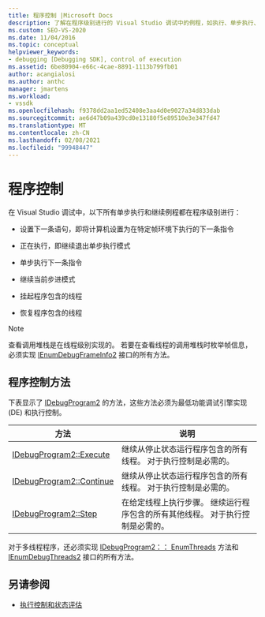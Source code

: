 ```yaml
---
title: 程序控制 |Microsoft Docs
description: 了解在程序级别进行的 Visual Studio 调试中的例程，如执行、单步执行、继续和挂起/恢复线程。
ms.custom: SEO-VS-2020
ms.date: 11/04/2016
ms.topic: conceptual
helpviewer_keywords:
- debugging [Debugging SDK], control of execution
ms.assetid: 6be80904-e66c-4cae-8891-1113b799fb01
author: acangialosi
ms.author: anthc
manager: jmartens
ms.workload:
- vssdk
ms.openlocfilehash: f9378dd2aa1ed52408e3aa4d0e9027a34d833dab
ms.sourcegitcommit: ae6d47b09a439cd0e13180f5e89510e3e347fd47
ms.translationtype: MT
ms.contentlocale: zh-CN
ms.lasthandoff: 02/08/2021
ms.locfileid: "99948447"
---
```

# <a name="program-control"></a>程序控制
在 Visual Studio 调试中，以下所有单步执行和继续例程都在程序级别进行：

- 设置下一条语句，即将计算机设置为在特定帧环境下执行的下一条指令

- 正在执行，即继续退出单步执行模式

- 单步执行下一条指令

- 继续当前步进模式

- 挂起程序包含的线程

- 恢复程序包含的线程

> [!NOTE]
> 查看调用堆栈是在线程级别实现的。 若要在查看线程的调用堆栈时枚举帧信息，必须实现 [IEnumDebugFrameInfo2](../../extensibility/debugger/reference/ienumdebugframeinfo2.md) 接口的所有方法。

## <a name="methods-of-program-control"></a>程序控制方法
 下表显示了 [IDebugProgram2](../../extensibility/debugger/reference/idebugprogram2.md) 的方法，这些方法必须为最低功能调试引擎实现 (DE) 和执行控制。

|方法|说明|
|------------|-----------------|
|[IDebugProgram2::Execute](../../extensibility/debugger/reference/idebugprogram2-execute.md)|继续从停止状态运行程序包含的所有线程。 对于执行控制是必需的。|
|[IDebugProgram2::Continue](../../extensibility/debugger/reference/idebugprogram2-continue.md)|继续从停止状态运行程序包含的所有线程。 对于执行控制是必需的。|
|[IDebugProgram2::Step](../../extensibility/debugger/reference/idebugprogram2-step.md)|在给定线程上执行步骤。 继续运行程序包含的所有其他线程。 对于执行控制是必需的。|

 对于多线程程序，还必须实现 [IDebugProgram2：： EnumThreads](../../extensibility/debugger/reference/idebugprogram2-enumthreads.md) 方法和 [IEnumDebugThreads2](../../extensibility/debugger/reference/ienumdebugthreads2.md) 接口的所有方法。

## <a name="see-also"></a>另请参阅
- [执行控制和状态评估](../../extensibility/debugger/execution-control-and-state-evaluation.md)
